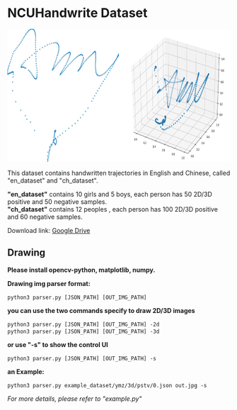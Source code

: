 # NCUHandwrite Dataset
<center class="half">
<img src="./demo/demo.png" width = "800" height = "300" alt="demo" /></center>
 
 
This dataset contains handwritten trajectories in English and Chinese, called "en_dataset" and "ch_dataset".

**"en_dataset"** contains 10 girls and 5 boys, each person has 50 2D/3D positive and 50 negative samples.</br> 
**"ch_dataset"** contains 12 peoples , each person has 100 2D/3D positive and 60 negative samples. 

Download link: [Google Drive](https://drive.google.com/file/d/1ArwilcXXtIqXw5iPgi8IVQFb6GuU3LvC/view?usp=sharing)

## Drawing
**Please install opencv-python, matplotlib, numpy.** 

**Drawing img parser format:**
```
python3 parser.py [JSON_PATH] [OUT_IMG_PATH]
```
**you can use the two commands specify to draw 2D/3D images**
```
python3 parser.py [JSON_PATH] [OUT_IMG_PATH] -2d
python3 parser.py [JSON_PATH] [OUT_IMG_PATH] -3d
```
**or use "-s" to show the control UI**
```
python3 parser.py [JSON_PATH] [OUT_IMG_PATH] -s
```

**an Example:**
```
python3 parser.py example_dataset/ymz/3d/pstv/0.json out.jpg -s
```

_For more details, please refer to "example.py"_
